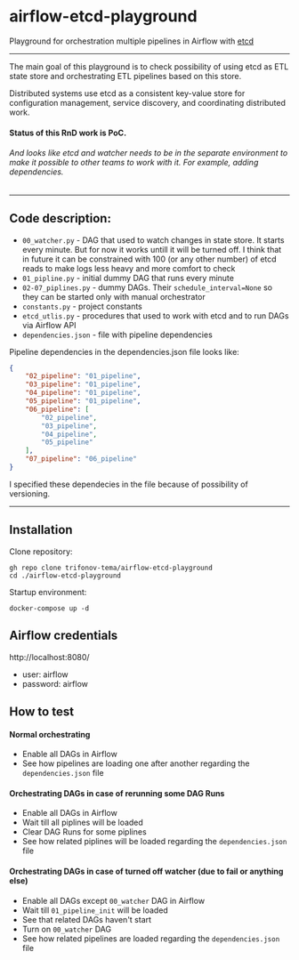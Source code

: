 # airflow-etcd-playground
Playground for orchestration multiple pipelines in Airflow with [etcd](https://etcd.io/) 
*** 
The main goal of this playground is to check possibility of using etcd as ETL 
state store and orchestrating ETL pipelines based on this store.<p>
Distributed systems use etcd as a consistent key-value store for 
configuration management, service discovery, and coordinating distributed work.<p>

#### Status of this RnD work is PoC.

###### And looks like etcd and watcher needs to be in the separate environment to make it possible to other teams to work with it. For example, adding dependencies.

***
## Code description:
- ```00_watcher.py``` - DAG that used to watch changes in state store. It starts every minute. 
  But for now it works untill it will be turned off. I think that in future it can be 
  constrained with 100 (or any other number) of etcd reads to make logs less heavy and more comfort to check
- ```01_pipline.py``` - initial dummy DAG that runs every minute
- ```02-07_piplines.py``` - dummy DAGs. Their ```schedule_interval=None``` so they can be 
  started only with manual orchestrator
- ```constants.py``` - project constants
- ```etcd_utlis.py``` - procedures that used to work with etcd and to run DAGs via Airflow API
- ```dependencies.json``` - file with pipeline dependencies<p>

Pipeline dependencies in the dependencies.json file looks like:<p>
```json    
{
    "02_pipeline": "01_pipeline",
    "03_pipeline": "01_pipeline",
    "04_pipeline": "01_pipeline",
    "05_pipeline": "01_pipeline",
    "06_pipeline": [
        "02_pipeline",
        "03_pipeline",
        "04_pipeline",
        "05_pipeline"
    ],
    "07_pipeline": "06_pipeline"
}
```
I specified these dependecies in the file because of possibility of versioning. <p>
***
## Installation
Clone repository:

    gh repo clone trifonov-tema/airflow-etcd-playground
    cd ./airflow-etcd-playground 

Startup environment:

    docker-compose up -d

## Airflow credentials
http://localhost:8080/
- user: airflow 
- password: airflow

## How to test
#### Normal orchestrating
- Enable all DAGs in Airflow 
- See how pipelines are loading one after another regarding the ```dependencies.json``` file

#### Orchestrating DAGs in case of rerunning some DAG Runs
- Enable all DAGs in Airflow 
- Wait till all piplines will be loaded
- Clear DAG Runs for some piplines
- See how related piplines will be loaded regarding  the ```dependencies.json``` file

#### Orchestrating DAGs in case of turned off watcher (due to fail or anything else)
- Enable all DAGs except ```00_watcher``` DAG in Airflow 
- Wait till ```01_pipeline_init``` will be loaded
- See that related DAGs haven't start
- Turn on ```00_watcher``` DAG
- See how related pipelines are loaded regarding the ```dependencies.json``` file



